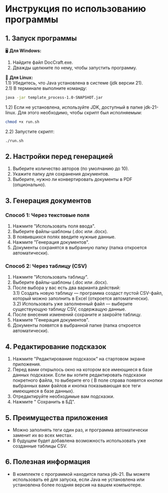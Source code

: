 # Инструкция по использованию программы 

## 1. Запуск программы  

🖥 **Для Windows:** 
1) Найдите файл DocCraft.exe.  
2) Дважды щелкните по нему, чтобы запустить программу.  

🐧 **Для Linux:**  
1.1) Убедитесь, что Java установлена в системе (jdk версии 21).  
2.1) В терминале выполните команду:  
```bash
java -jar template_process-1.0-SNAPSHOT.jar
```
1.2) Если не установлена, используйте JDK, доступный в папке jdk-21-linux. Для этого необходимо, чтобы скрипт был исполняемым:
```bash
chmod +x run.sh
```
2.2) Запустите скрипт:
```bash
./run.sh
```

## 2. Настройки перед генерацией  
1) Выберите количество авторов (по умолчанию до 10).  
2) Укажите папку для сохранения документов.  
3) Выберите, нужно ли конвертировать документы в PDF (опционально).  

## 3. Генерация документов  
### Способ 1: Через текстовые поля  
1) Нажмите "Использовать поля ввода".  
2) Выберите файлы-шаблоны (.doc или .docx).  
3) В появившихся полях введите нужные данные.  
4) Нажмите "Генерация документов".  
5) Документы сохранятся в выбранную папку (папка откроется автоматически).  

### Способ 2: Через таблицу (CSV)  
1) Нажмите "Использовать таблицу".  
2) Выберите файлы-шаблоны (.doc или .docx).  
3) После выбора у вас есть два варианта действий:  
3.1) Создать новую таблицу — программа создаст пустой CSV-файл, который можно заполнить в Excel (откроется автоматически).  
3.2) Использовать уже заполненный файл — выберите существующую таблицу CSV, содержащую данные.
4) После внесения изменений сохраните и закройте таблицу.
5) Нажмите "Генерация документов".  
6) Документы появятся в выбранной папке (папка откроется автоматически).

## 4. Редактирование подсказок
1) Нажмите "Редактирование подсказок" на стартовом экране приложения.
2) Перед вами открылось окно на котором все имеющиеся в базе данных подсказки. Если вы хотите редактировать подсказки покретного файла, то выберите его ( В поле справа появятся кнопки выбранных вами файлов и кнопка показывающая все теги имеющиеся в базе данных).
3) Отредактируйте необходимые вам подсказки.
4) Нажмите " Сохранить в БД".

## 5. Преимущества приложения  
- Можно заполнять теги один раз, и программа автоматически заменит их во всех местах.  
- В будущем будет добавлена возможность использовать уже созданные таблицы CSV.  

## 6. Полезная информация  
- В комплекте с программой находится папка jdk-21. Вы можете использовать её для запуска, если Java не установлена или установлена более поздняя версия на вашем компьютере.